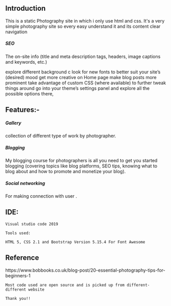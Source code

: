 <h2>Introduction</h2>
<p>This is a static Photography site in which i only use html and css. It's a very simple photography site so every easy understand it and its content clear navigation </p>
<h5>SEO</h5>
<p>The on-site info (title and meta description tags, headers, image captions and keywords, etc.)

explore different background c
look for new fonts to better suit your site’s (desired) mood
get more creative on Home page
make  blog posts more prominent
take advantage of custom CSS (where available) to further tweak things around
go into your theme’s settings panel and explore all the possible options there, </p>

<h2>Features:-</h2>
    <h5>Gallery</h5>
    <p>collection of different type of work by photographer.</p>

<h5>Blogging</h5>
   <p>My blogging course for photographers is all you need to get you started blogging (covering topics like blog platforms, SEO tips, knowing what to blog about and how to promote and monetize your blog).</p>

<h5>Social networking</h5>
    For making connection with user .

<h2>IDE:</h2>

    Visual studio code 2019

    Tools used:

    HTML 5, CSS 2.1 and Bootstrap Version 5.15.4 For Font Awesome

<h2>Reference</h2>
        https://www.bobbooks.co.uk/blog-post/20-essential-photography-tips-for-beginners-1

    Most code used are open source and is picked up from different-different website 

    Thank you!!





